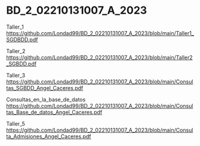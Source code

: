 # BD_2_02210131007_A_2023 
Taller_1 https://github.com/Londad99/BD_2_02210131007_A_2023/blob/main/Taller1_SGDBDD.pdf

Taller_2 https://github.com/Londad99/BD_2_02210131007_A_2023/blob/main/Taller2_SGBDD.pdf

Taller_3 https://github.com/Londad99/BD_2_02210131007_A_2023/blob/main/Consultas_SGBDD_Angel_Caceres.pdf

Consultas_en_la_base_de_datos https://github.com/Londad99/BD_2_02210131007_A_2023/blob/main/Consultas_Base_de_datos_Angel_Caceres.pdf

Taller_5 https://github.com/Londad99/BD_2_02210131007_A_2023/blob/main/Consulta_Admisiones_Angel_Caceres.pdf
